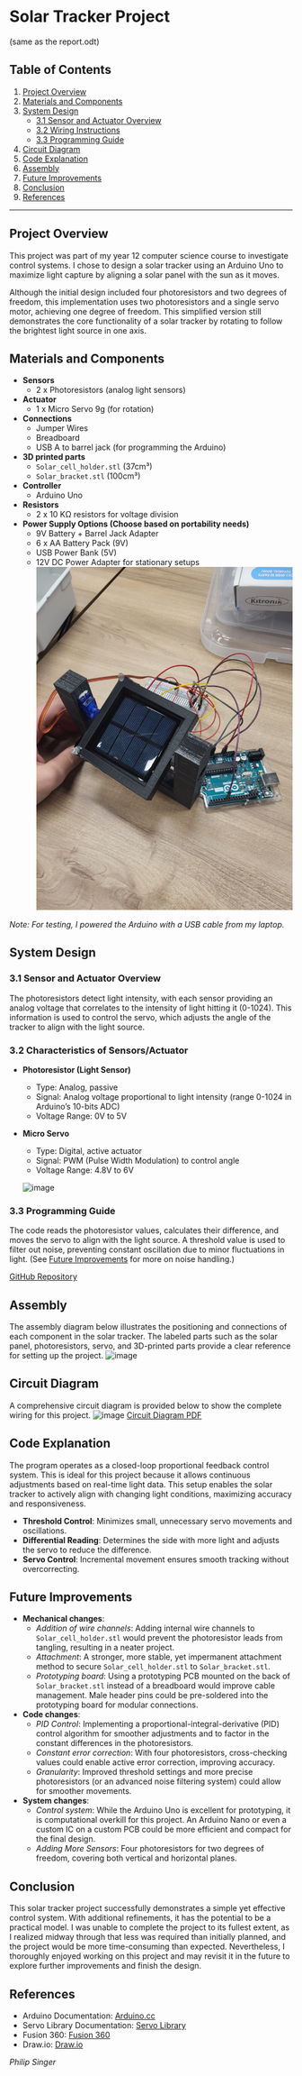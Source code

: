 # Solar Tracker Project
(same as the report.odt)
## Table of Contents
1. [Project Overview](#project-overview)
2. [Materials and Components](#materials-and-components)
3. [System Design](#system-design)
   - [3.1 Sensor and Actuator Overview](#31-sensor-and-actuator-overview)
   - [3.2 Wiring Instructions](#32-wiring-instructions)
   - [3.3 Programming Guide](#33-programming-guide)
4. [Circuit Diagram](#circuit-diagram)
5. [Code Explanation](#code-explanation)
6. [Assembly](#assembly)
7. [Future Improvements](#future-improvements)
8. [Conclusion](#conclusion)
9. [References](#references)

---

## Project Overview

This project was part of my year 12 computer science course to investigate control systems. I chose to design a solar tracker using an Arduino Uno to maximize light capture by aligning a solar panel with the sun as it moves.

Although the initial design included four photoresistors and two degrees of freedom, this implementation uses two photoresistors and a single servo motor, achieving one degree of freedom. This simplified version still demonstrates the core functionality of a solar tracker by rotating to follow the brightest light source in one axis.

## Materials and Components

- **Sensors**
  - 2 x Photoresistors (analog light sensors)
- **Actuator**
  - 1 x Micro Servo 9g (for rotation)
- **Connections**
  - Jumper Wires
  - Breadboard
  - USB A to barrel jack (for programming the Arduino)
- **3D printed parts**
  - `Solar_cell_holder.stl` (37cm³)
  - `Solar_bracket.stl` (100cm³)
- **Controller**
  - Arduino Uno
- **Resistors**
  - 2 x 10 KΩ resistors for voltage division
- **Power Supply Options (Choose based on portability needs)**
  - 9V Battery + Barrel Jack Adapter
  - 6 x AA Battery Pack (9V)
  - USB Power Bank (5V)
  - 12V DC Power Adapter for stationary setups
  ![final](final.jpg)

*Note: For testing, I powered the Arduino with a USB cable from my laptop.*

## System Design

### 3.1 Sensor and Actuator Overview
The photoresistors detect light intensity, with each sensor providing an analog voltage that correlates to the intensity of light hitting it (0-1024). This information is used to control the servo, which adjusts the angle of the tracker to align with the light source.

### 3.2 Characteristics of Sensors/Actuator
- **Photoresistor (Light Sensor)**
  - Type: Analog, passive
  - Signal: Analog voltage proportional to light intensity (range 0-1024 in Arduino’s 10-bits ADC)
  - Voltage Range: 0V to 5V
- **Micro Servo**
  - Type: Digital, active actuator
  - Signal: PWM (Pulse Width Modulation) to control angle
  - Voltage Range: 4.8V to 6V
  
  ![image](https://github.com/user-attachments/assets/00d0bf16-3557-4789-9e31-daa5631ce3ef)


### 3.3 Programming Guide
The code reads the photoresistor values, calculates their difference, and moves the servo to align with the light source. A threshold value is used to filter out noise, preventing constant oscillation due to minor fluctuations in light. (See [Future Improvements](#future-improvements) for more on noise handling.)

[GitHub Repository](https://github.com/philip344/solar_project/)

## Assembly
The assembly diagram below illustrates the positioning and connections of each component in the solar tracker. The labeled parts such as the solar panel, photoresistors, servo, and 3D-printed parts provide a clear reference for setting up the project.
![image](https://github.com/user-attachments/assets/0ff4c9be-deb6-4c8d-b191-4907ce1f4e14)

## Circuit Diagram
A comprehensive circuit diagram is provided below to show the complete wiring for this project.
![image](https://github.com/user-attachments/assets/e99c7d60-0ad0-418c-8ceb-0ea5a02e4550)
[Circuit Diagram PDF](circuit_diagram.pdf)
## Code Explanation

The program operates as a closed-loop proportional feedback control system. This is ideal for this project because it allows continuous adjustments based on real-time light data. This setup enables the solar tracker to actively align with changing light conditions, maximizing accuracy and responsiveness.
- **Threshold Control**: Minimizes small, unnecessary servo movements and oscillations.
- **Differential Reading**: Determines the side with more light and adjusts the servo to reduce the difference.
- **Servo Control**: Incremental movement ensures smooth tracking without overcorrecting.

## Future Improvements

- **Mechanical changes**:
  - *Addition of wire channels*: Adding internal wire channels to `Solar_cell_holder.stl` would prevent the photoresistor leads from tangling, resulting in a neater project.
  - *Attachment*: A stronger, more stable, yet impermanent attachment method to secure `Solar_cell_holder.stl` to `Solar_bracket.stl`.
  - *Prototyping board*: Using a prototyping PCB mounted on the back of `Solar_bracket.stl` instead of a breadboard would improve cable management. Male header pins could be pre-soldered into the prototyping board for modular connections.
- **Code changes**:
  - *PID Control*: Implementing a proportional-integral-derivative (PID) control algorithm for smoother adjustments and to factor in the constant differences in the photoresistors.
  - *Constant error correction*: With four photoresistors, cross-checking values could enable active error correction, improving accuracy.
  - *Granularity*: Improved threshold settings and more precise photoresistors (or an advanced noise filtering system) could allow for smoother movements.
- **System changes**:
  - *Control system*: While the Arduino Uno is excellent for prototyping, it is computational overkill for this project. An Arduino Nano or even a custom IC on a custom PCB could be more efficient and compact for the final design.
  - *Adding More Sensors*: Four photoresistors for two degrees of freedom, covering both vertical and horizontal planes.

## Conclusion

This solar tracker project successfully demonstrates a simple yet effective control system. With additional refinements, it has the potential to be a practical model. I was unable to complete the project to its fullest extent, as I realized midway through that less was required than initially planned, and the project would be more time-consuming than expected. Nevertheless, I thoroughly enjoyed working on this project and may revisit it in the future to explore further improvements and finish the design.

## References

- Arduino Documentation: [Arduino.cc](https://www.arduino.cc/)
- Servo Library Documentation: [Servo Library](https://www.arduino.cc/en/Reference/Servo)
- Fusion 360: [Fusion 360](https://www.autodesk.com/products/fusion-360/)
- Draw.io: [Draw.io](https://app.diagrams.net/)

*Philip Singer*
